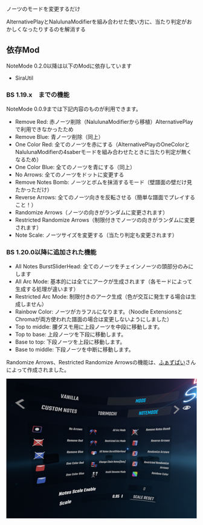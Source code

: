 ノーツのモードを変更するだけ

AlternativePlayとNalulunaModifierを組み合わせた使い方に、当たり判定がおかしくなったりするのを解消する

## 依存Mod

NoteMode 0.2.0以降は以下のModに依存しています

- SiraUtil

### BS 1.19.x　までの機能

NoteMode 0.0.9までは下記内容のものが利用できます。

- Remove Red: 赤ノーツ削除（NalulunaModifierから移植）AlternativePlayで利用できなかったため
- Remove Blue: 青ノーツ削除（同上）
- One Color Red: 全てのノーツを赤にする（AlternativePlayのOneColorとNalulunaModifierの4saberモードを組み合わせたときに当たり判定が無くなるため）
- One Color Blue: 全てのノーツを青にする（同上）
- No Arrows: 全てのノーツをドットに変更する
- Remove Notes Bomb: ノーツとボムを抹消するモード（壁譜面の壁だけ見たかっただけ）
- Reverse Arrows: 全てのノーツ向きを反転させる（簡単な譜面でプレイすること！）
- Randomize Arrows（ノーツの向きがランダムに変更されます）
- Restricted Randomize Arrows（制限付きでノーツの向きがランダムに変更されます）
- Note Scale: ノーツサイズを変更する（当たり判定も変更されます）

### BS 1.20.0以降に追加された機能

- All Notes BurstSliderHead: 全てのノーツをチェインノーツの頭部分のみにします
- All Arc Mode: 基本的には全てにアークが生成されます（各モードによって生成する処理が違います）
- Restricted Arc Mode: 制限付きのアーク生成（色が交互に発生する場合は生成しません）
- Rainbow Color: ノーツがカラフルになります。（Noodle ExtensionsとChromaが両方使われた譜面の場合は変更しないようにしました）
- Top to middle: 腰ダスモ用に上段ノーツを中段に移動します。
- Top to base: 上段ノーツを下段に移動します。
- Base to top: 下段ノーツを上段に移動します。
- Base to middle: 下段ノーツを中断に移動します。

Randomize Arrows、Restricted Randomize Arrowsの機能は、[ふぁずぱい](https://twitter.com/FaZ_Pi)さんによって作成されました。

![NoteMode](https://raw.githubusercontent.com/nullpon16tera/nullpon16tera.github.io/master/NoteMode/note_mode_0.2.2.png "NoteMode Modifier")
